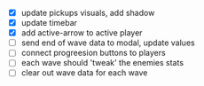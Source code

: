 - [x] update pickups visuals, add shadow
- [x] update timebar
- [x] add active-arrow to active player
- [ ] send end of wave data to modal, update values
- [ ] connect progreesion buttons to players
- [ ] each wave should 'tweak' the enemies stats
- [ ] clear out wave data for each wave
